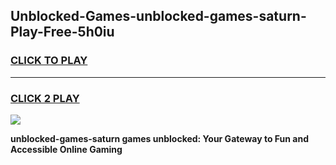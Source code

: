 
## Unblocked-Games-unblocked-games-saturn-Play-Free-5h0iu
<h3>
<a href="https://premium76.site?title=unblocked-games-saturn&ref=23A">CLICK TO PLAY</a></h3>
<hr>

<h3>
<a href="https://premium76.site?title=unblocked-games-saturn&ref=23A">CLICK 2 PLAY</a>
  
</h3>

<a href="https://premium76.site?title=unblocked-games-saturn&ref=23A"><img src="https://clearcache.store/games.png"></a>


**unblocked-games-saturn games unblocked: Your Gateway to Fun and Accessible Online Gaming**
